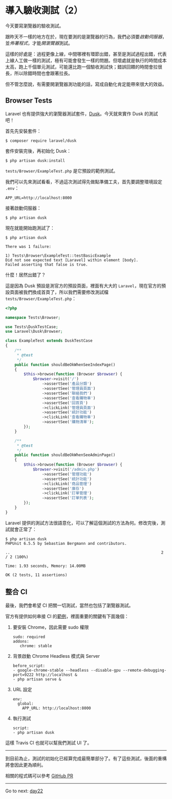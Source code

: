 # 導入驗收測試（2）

今天要寫瀏覽器的驗收測試。

跟昨天不一樣的地方在於，現在要測的是瀏覽器的行為，我們必須要*啟動伺服器*，並*佈署程式*，才能*開瀏覽器*測試。

這樣的好處是：過程更像上線，中間哪裡有環節出錯，甚至是測試過程出錯，代表上線人工做一樣的測試，極有可能會發生一樣的問題。但壞處就是執行的時間成本太高，跑上千個單元測試，可能還比跑一個驗收測試快；錯誤回饋的時間會拉很長，所以除錯時間也會跟著拉長。

但不管怎麼說，有需要開瀏覽器測功能的話，寫成自動化肯定能帶來很大的效益。


## Browser Tests

Laravel 也有提供強大的瀏覽器測試套件，[Dusk](https://laravel.com/docs/5.5/dusk)。今天就來實作 Dusk 的測試吧！

首先先安裝套件：

```
$ composer require laravel/dusk
```

套件安裝完後，再初始化 Dusk：

```
$ php artisan dusk:install
```

`tests/Browser/ExampleTest.php` 是它預設的範例測試。

我們可以先來測試看看，不過這次測試得先做點準備工夫，首先要調整環境設定 `.env`：

```
APP_URL=http://localhost:8000
```

接著啟動伺服器：

```
$ php artisan dusk
```

現在就能開始跑測試了：

```
$ php artisan dusk

There was 1 failure:

1) Tests\Browser\ExampleTest::testBasicExample
Did not see expected text [Laravel] within element [body].
Failed asserting that false is true.
```

什麼！居然出錯了？

這是因為 Dusk 預設是測官方的預設頁面，裡面有大大的 `Laravel`，現在官方的預設頁面被我們換成首頁了，所以我們需要修改測試檔 `tests/Browser/ExampleTest.php`：

```php
<?php

namespace Tests\Browser;

use Tests\DuskTestCase;
use Laravel\Dusk\Browser;

class ExampleTest extends DuskTestCase
{
    /**
     * @test
     */
    public function shouldBeOkWhenSeeIndexPage()
    {
        $this->browse(function (Browser $browser) {
            $browser->visit('/')
                ->assertSee('產品分類')
                ->assertSee('管理員頁面')
                ->assertSee('聯絡我們')
                ->assertSee('查看購物車')
                ->assertSee('回首頁')
                ->clickLink('管理員頁面')
                ->assertSee('統計功能')
                ->clickLink('查看購物車')
                ->assertSee('購物清單');
        });
    }

    /**
     * @test
     */
    public function shouldBeOkWhenSeeAdminPage()
    {
        $this->browse(function (Browser $browser) {
            $browser->visit('/admin.php')
                ->assertSee('管理功能')
                ->assertSee('統計功能')
                ->clickLink('商品管理')
                ->assertSee('庫存')
                ->clickLink('訂單管理')
                ->assertSee('訂單列表');
        });
    }
}
```

Laravel 提供的測試方法很語意化，可以了解這個測試的方法為何。修改完後，測試就會正常了：

```
$ php artisan dusk
PHPUnit 6.5.5 by Sebastian Bergmann and contributors.

..                                                                  2 / 2 (100%)

Time: 1.93 seconds, Memory: 14.00MB

OK (2 tests, 11 assertions)
```

## 整合 CI

最後，我們會希望 CI 把關一切測試，當然也包括了瀏覽器測試。

官方有提供如何串接 CI 的[範例](https://laravel.com/docs/5.5/dusk#continuous-integration)，裡面重要的關鍵有下面幾個：

1.  要安裝 Chrome，因此需要 sudo 權限
    ```
    sudo: required
    addons:
       chrome: stable
    ```

2.  背景啟動 Chrome Headless 模式與 Server
    ```
    before_script:
    - google-chrome-stable --headless --disable-gpu --remote-debugging-port=9222 http://localhost &
    - php artisan serve &
    ```

3.  URL 設定
    ```
    env:
      global:
        APP_URL: http://localhost:8000
    ```

4.  執行測試
    ```
    script:
    - php artisan dusk
    ```

這樣 Travis CI 也就可以幫我們測試 UI 了。

---

到目前為止，測試的初始化已經算完成最簡單部分了。有了這些測試，後面的重構將會因此更為順利。

相關的程式碼可以參考 [GitHub PR](https://github.com/MilesChou/book-refactoring-30-days/pull/8)

* * *
Go to next:
[day22](./day22.md)